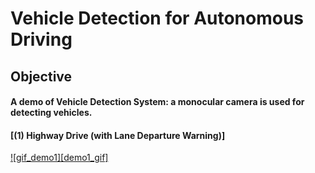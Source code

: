 # **Vehicle Detection for Autonomous Driving** 

## Objective

#### A demo of Vehicle Detection System: a monocular camera is used for detecting vehicles. 


#### [**(1) Highway Drive (with Lane Departure Warning)**]

[![gif_demo1][demo1_gif]](http://zakirhunter.com)
